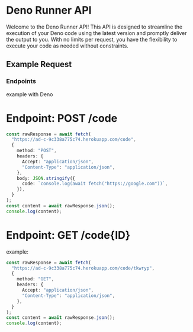 # Deno Runner API

Welcome to the Deno Runner API! This API is designed to streamline the execution of your Deno code using the latest version and promptly deliver the output to you. With no limits per request, you have the flexibility to execute your code as needed without constraints.

## Example Request

### Endpoints

example with Deno

# Endpoint: POST /code

```typescript
const rawResponse = await fetch(
  "https://ad-c-9c338a775c74.herokuapp.com/code",
  {
    method: "POST",
    headers: {
      Accept: "application/json",
      "Content-Type": "application/json",
    },
    body: JSON.stringify({
      code: `console.log(await fetch("https://google.com"))`,
    }),
  }
);
const content = await rawResponse.json();
console.log(content);
```

# Endpoint: GET /code{ID}

example:

```typescript
const rawResponse = await fetch(
  "https://ad-c-9c338a775c74.herokuapp.com/code/tkwryp",
  {
    method: "GET",
    headers: {
      Accept: "application/json",
      "Content-Type": "application/json",
    },
  }
);
const content = await rawResponse.json();
console.log(content);
```
